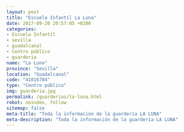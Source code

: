 ```yaml
---
layout: post
title: "Escuela Infantil La Luna"
date: 2017-09-20 20:57:05 +0200
categories:
- Escuela Infantil
- sevilla
- guadalcanal
- Centro público
- guarderia
name: "La Luna"
province: "Sevilla"
location: "Guadalcanal"
code: "41016784"
type: "Centro público"
img: guarderia.jpg
permalink: /guarderias/la-luna.html
robot: noindex, follow
sitemap: false
meta-title: "Toda la información de la guardería LA LUNA"
meta-description: "Toda la información de la guardería LA LUNA"
---
```

